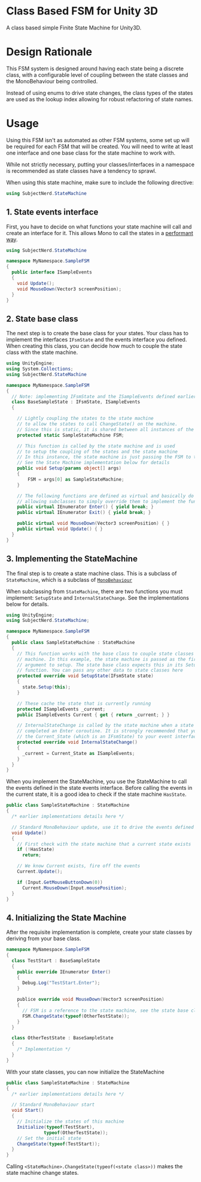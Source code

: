 # Class Based FSM for Unity 3D

A class based simple Finite State Machine for Unity3D.

# Design Rationale

This FSM system is designed around having each state being a discrete class, with a configurable level of coupling between the state classes and the MonoBehaviour being controlled.

Instead of using enums to drive state changes, the class types of the states are used as the lookup index allowing for robust refactoring of state names.

# Usage

Using this FSM isn't as automated as other FSM systems, some set up will be required for each FSM that will be created. You will need to write at least one interface and one base class for the state machine to work with.

While not strictly necessary, putting your classes/interfaces in a namespace is recommended as state classes have a tendency to sprawl.

When using this state machine, make sure to include the following directive:

```C#
using SubjectNerd.StateMachine
```

## 1. State events interface

First, you have to decide on what functions your state machine will call and create an interface for it. This allows Mono to call the states in a [performant way](http://stackoverflow.com/a/140018).

```C#
using SubjectNerd.StateMachine

namespace MyNamespace.SampleFSM
{
  public interface ISampleEvents
  {
    void Update();
    void MouseDown(Vector3 screenPosition);
  }
}
```

## 2. State base class

The next step is to create the base class for your states. Your class has to implement the interfaces ```IFsmState``` and the events interface you defined. When creating this class, you can decide how much to couple the state class with the state machine.

```C#
using UnityEngine;
using System.Collections;
using SubjectNerd.StateMachine

namespace MyNamespace.SampleFSM
{
  // Note: implementing IFsmState and the ISampleEvents defined earlier
  class BaseSampleState : IFsmState, ISampleEvents
  {

    // Lightly coupling the states to the state machine
    // to allow the states to call ChangeState() on the machine.
    // Since this is static, it is shared between all instances of the state class
    protected static SampleStateMachine FSM;

    // This function is called by the state machine and is used
    // to setup the coupling of the states and the state machine
    // In this instance, the state machine is just passing the FSM to the states
    // See the State Machine implementation below for details
    public void Setup(params object[] args)
    {
        FSM = args[0] as SampleStateMachine;
    }

    // The following functions are defined as virtual and basically do nothing
    // allowing subclasses to simply override them to implement the functionality
    public virtual IEnumerator Enter() { yield break; }
    public virtual IEnumerator Exit() { yield break; }

    public virtual void MouseDown(Vector3 screenPosition) { }
    public virtual void Update() { }
  }
}
```

## 3. Implementing the StateMachine

The final step is to create a state machine class. This is a subclass of ```StateMachine```, which is a subclass of [```MonoBehaviour```](http://docs.unity3d.com/ScriptReference/MonoBehaviour.html)

When subclassing from ```StateMachine```, there are two functions you must implement: ```SetupState``` and ```InternalStateChange```. See the implementations below for details.

```C#
using UnityEngine;
using SubjectNerd.StateMachine;

namespace MyNamespace.SampleFSM
{
  public class SampleStateMachine : StateMachine
  {
    // This function works with the base class to couple state classes to the
    // machine. In this example, the state machine is passed as the first
    // argument to setup. The state base class expects this in its Setup()
    // function. You can pass any other data to state classes here
    protected override void SetupState(IFsmState state)
    {
      state.Setup(this);
    }

    // These cache the state that is currently running
    protected ISampleEvents _current;
    public ISampleEvents Current { get { return _current; } }

    // InternalStateChange is called by the state machine when a state has
    // completed an Enter coroutine. It is strongly recommended that you cache
    // the Current_State (which is an IFsmState) to your event interface
    protected override void InternalStateChange()
    {
      _current = Current_State as ISampleEvents;
    }
  }
}
```

When you implement the StateMachine, you use the StateMachine to call the events defined in the state events interface. Before calling the events in the current state, it is a good idea to check if the state machine ```HasState```.

```C#
public class SampleStateMachine : StateMachine
{
  /* earlier implementations details here */

  // Standard MonoBehaviour update, use it to drive the events defined earlier
  void Update()
  {
    // First check with the state machine that a current state exists
    if (!HasState)
      return;

    // We know Current exists, fire off the events  
    Current.Update();

    if (Input.GetMouseButtonDown(0))
      Current.MouseDown(Input.mousePosition);
  }
}
```

## 4. Initializing the State Machine

After the requisite implementation is complete, create your state classes by deriving from your base class.

```C#
namespace MyNamespace.SampleFSM
{
  class TestStart : BaseSampleState
  {
    public override IEnumerator Enter()
    {
      Debug.Log("TestStart.Enter");
    }

    publice override void MouseDown(Vector3 screenPosition)
    {
      // FSM is a reference to the state machine, see the state base class
      FSM.ChangeState(typeof(OtherTestState));
    }
  }

  class OtherTestState : BaseSampleState
  {
    /* Implementation */
  }
}
```

With your state classes, you can now initialize the StateMachine

```C#
public class SampleStateMachine : StateMachine
{
  /* earlier implementations details here */

  // Standard MonoBehaviour start
  void Start()
  {
    // Initialize the states of this machine
    Initialize(typeof(TestStart),
              typeof(OtherTestState));
    // Set the initial state
    ChangeState(typeof(TestStart));
  }
}
```

Calling ```<StateMachine>.ChangeState(typeof(<state class>))``` makes the state machine change states.
